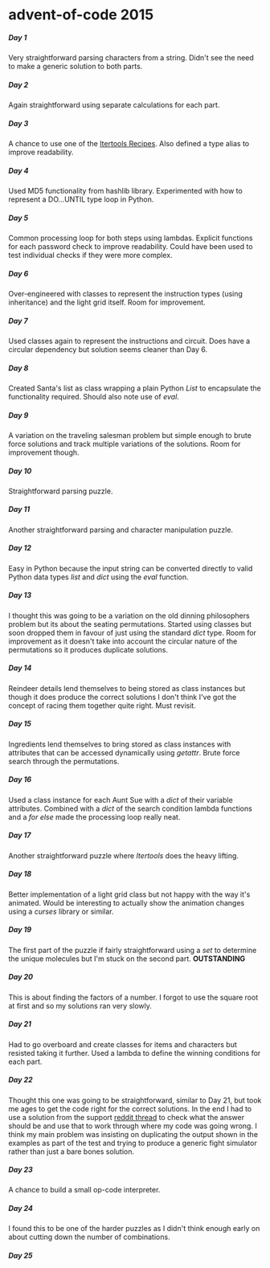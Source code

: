 # advent-of-code 2015

##### Day 1
Very straightforward parsing characters from a string. Didn't see the need to make a generic solution to both parts.

##### Day 2
Again straightforward using separate calculations for each part.

##### Day 3
A chance to use one of the [Itertools Recipes](https://docs.python.org/3/library/itertools.html). Also defined a type
alias to improve readability.

##### Day 4
Used MD5 functionality from hashlib library. Experimented with how to represent a DO...UNTIL type loop in Python. 

##### Day 5
Common processing loop for both steps using lambdas. Explicit functions for each password check to improve readability.
Could have been used to test individual checks if they were more complex.  

##### Day 6
Over-engineered with classes to represent the instruction types (using inheritance) and the light grid itself. Room for
improvement.

##### Day 7
Used classes again to represent the instructions and circuit. Does have a circular dependency but solution seems cleaner
than Day 6.

##### Day 8
Created Santa's list as class wrapping a plain Python *List* to encapsulate the functionality required. Should also 
note use of *eval*.

##### Day 9
A variation on the traveling salesman problem but simple enough to brute force solutions and track multiple variations
of the solutions. Room for improvement though.

##### Day 10
Straightforward parsing puzzle.

##### Day 11
Another straightforward parsing and character manipulation puzzle.

##### Day 12
Easy in Python because the input string can be converted directly to valid Python data types *list* and *dict* using 
the *eval* function.

##### Day 13
I thought this was going to be a variation on the old dinning philosophers problem but its about the seating 
permutations. Started using classes but soon dropped them in favour of just using the standard *dict* type. Room for
improvement as it doesn't take into account the circular nature of the permutations so it produces duplicate solutions.

##### Day 14
Reindeer details lend themselves to being stored as class instances but though it does produce the correct solutions I 
don't think I've got the concept of racing them together quite right. Must revisit.

##### Day 15
Ingredients lend themselves to bring stored as class instances with attributes that can be accessed dynamically using 
*getattr*. Brute force search through the permutations.

##### Day 16
Used a class instance for each Aunt Sue with a *dict* of their variable attributes. Combined with a *dict* of the
search condition lambda functions and a *for* *else* made the processing loop really neat.  

##### Day 17
Another straightforward puzzle where *Itertools* does the heavy lifting. 

##### Day 18
Better implementation of a light grid class but not happy with the way it's animated. Would be interesting to actually
show the animation changes using a *curses* library or similar.

##### Day 19
The first part of the puzzle if fairly straightforward using a *set* to determine the unique molecules but I'm stuck on
the second part. **OUTSTANDING** 

##### Day 20
This is about finding the factors of a number. I forgot to use the square root at first and so my solutions ran very
slowly.

##### Day 21
Had to go overboard and create classes for items and characters but resisted taking it further. Used a lambda to define
the winning conditions for each part.

##### Day 22
Thought this one was going to be straightforward, similar to Day 21, but took me ages to get the code right for the
correct solutions. In the end I had to use a solution from the support [reddit thread](https://www.reddit.com/r/adventofcode/comments/3xspyl/day_22_solutions/cy7mbfz/)
to check what the answer should be and use that to work through where my code was going wrong. I think my main problem
was insisting on duplicating the output shown in the examples as part of the test and trying to produce a generic fight
simulator rather than just a bare bones solution.

##### Day 23
A chance to build a small op-code interpreter.

##### Day 24
I found this to be one of the harder puzzles as I didn't think enough early on about cutting down the number of
combinations.

##### Day 25
